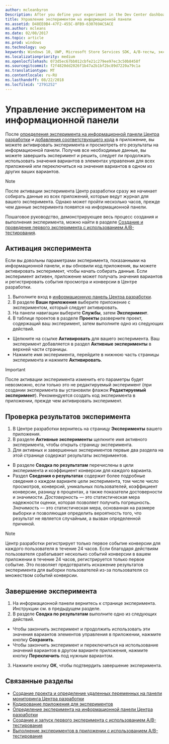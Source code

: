 ```yaml
---
author: mcleanbyron
Description: After you define your experiment in the Dev Center dashboard and code your experiment in your app, you are ready to active your experiment and use the Dev Center dashboard to review the results of your experiment.
title: Управление экспериментом на информационной панели
ms.assetid: D48EE0B4-47F2-455C-8FB9-630769AC5ACE
ms.author: mcleans
ms.date: 02/08/2017
ms.topic: article
ms.prod: windows
ms.technology: uwp
keywords: Windows 10, UWP, Microsoft Store Services SDK, A/B-тесты, эксперименты
ms.localizationpriority: medium
ms.openlocfilehash: 073d5ec67bb012cbfe21c279ee97ec3c50b8458f
ms.sourcegitcommit: f2f4820dd2026f1b47a2b1bf2bc89d7220a79c1a
ms.translationtype: MT
ms.contentlocale: ru-RU
ms.lasthandoff: 08/22/2018
ms.locfileid: "2791252"
---
```

# <a name="manage-your-experiment-in-the-dashboard"></a>Управление экспериментом на информационной панели

После [определения эксперимента на информационной панели Центра разработки](define-your-experiment-in-the-dev-center-dashboard.md) и [добавления соответствующего кода](code-your-experiment-in-your-app.md) в приложение, вы можете активировать эксперимента и просмотреть его результаты на информационной панели. Получив все необходимые данные, вы можете завершить эксперимент и решить, следует ли продолжать использовать значения вариантов в элементах управления для всех приложений или переключиться на значения вариантов в одном из других ваших вариантов.

> [!NOTE]
> После активации эксперимента Центр разработки сразу же начинает собирать данные из всех приложений, которые ведут журнал для вашего эксперимента. Однако может пройти несколько часов, прежде чем данные эксперимента появятся на информационной панели.

Пошаговое руководство, демонстрирующее весь процесс создания и выполнения эксперимента, можно найти в разделе [Создание и проведение первого эксперимента с использованием A/B-тестирования](create-and-run-your-first-experiment-with-a-b-testing.md).

## <a name="activate-your-experiment"></a>Активация эксперимента

Если вы довольны параметрами эксперимента, показанными на информационной панели, и вы обновили код приложения, вы можете активировать эксперимент, чтобы начать собирать данные. Если эксперимент активен, приложение может получать значения вариантов и регистрировать события просмотра и конверсии в Центре разработки.

1. Выполните вход в [информационную панель Центра разработки](https://dev.windows.com/overview).
2. В разделе **Ваши приложения** выберите приложение с экспериментом, который следует активировать.
3. На панели навигации выберите **Службы**, затем **Эксперимент**.
4. В таблице проектов в разделе **Проекты** разверните проект, содержащий ваш эксперимент, затем выполните одно из следующих действий.
  * Щелкните на ссылке **Активировать** для вашего эксперимента. Ваш эксперимент добавляется в раздел **Активные эксперименты** в верхней части страницы.
  * Нажмите имя эксперимента, перейдите в нижнюю часть страницы эксперимента и нажмите **Активировать**.

> [!IMPORTANT]
> После активации эксперимента изменить его параметры будет невозможно, если только это не редактируемый эксперимент (при создании эксперимента вы установили флажок **Редактируемый эксперимент**). Рекомендуется создать код эксперимента в приложении, прежде чем активировать эксперимент.

## <a name="review-the-results-of-your-experiment"></a>Проверка результатов эксперимента

1. В Центре разработки вернитесь на страницу **Эксперименты** вашего приложения.
2. В разделе **Активные эксперименты** щелкните имя активного эксперимента, чтобы открыть страницу эксперимента.
3. Для активных и завершенных экспериментов первые два раздела на этой странице содержат результаты экспериментов.
  * В разделе **Сводка по результатам** перечислены в цели эксперимента и коэффициент конверсии для каждого варианта.
  * Раздел **Сведения о результатах** содержит более подробные сведения о каждом варианте цели эксперимента, том числе число просмотров, конверсий, уникальных пользователей, коэффициент конверсии, разницу в процентах, а также показатели достоверности и значимости. *Достоверность* — это статистическая мера надежности оценки, которая позволяет получить погрешность. *Значимость* — это статистическая мера, основанная на размере выборки и позволяющая определить вероятность того, что результат не является случайным, а вызван определенной причиной.

> [!NOTE]
> Центр разработки регистрирует только первое событие конверсии для каждого пользователя в течение 24 часов. Если благодаря действиям пользователя срабатывает несколько событий конверсии в вашем приложении в течение 24 часов, регистрируется только первое событие. Это позволяет предотвратить искажение результатов эксперимента для выборки пользователей из-за пользователя со множеством событий конверсии.


## <a name="complete-your-experiment"></a>Завершение эксперимента

1. На информационной панели вернитесь к странице эксперимента. Инструкции см. в предыдущем разделе.
2. В разделе **Сводка по результатам** выполните одно из следующих действий.
  * Чтобы закончить эксперимент и продолжить использовать эти значения вариантов элементов управления в приложении, нажмите кнопку **Сохранить**.
  * Чтобы закончить эксперимент и переключиться на использование значений вариантов в другом варианте приложения, нажмите кнопку **Переключить** под нужным вариантом.
3. Нажмите кнопку **ОК**, чтобы подтвердить завершение эксперимента.


## <a name="related-topics"></a>Связанные разделы

* [Создание проекта и определение удаленных переменных на панели мониторинга Центра разработки](create-a-project-and-define-remote-variables-in-the-dev-center-dashboard.md)
* [Кодирование приложения для экспериментов](code-your-experiment-in-your-app.md)
* [Определение эксперимента на информационной панели Центра разработки](define-your-experiment-in-the-dev-center-dashboard.md)
* [Создание и запуск первого эксперимента с использованием A/B-тестирования](create-and-run-your-first-experiment-with-a-b-testing.md)
* [Выполнение экспериментов в приложении с использованием A/B-тестирования](run-app-experiments-with-a-b-testing.md)
